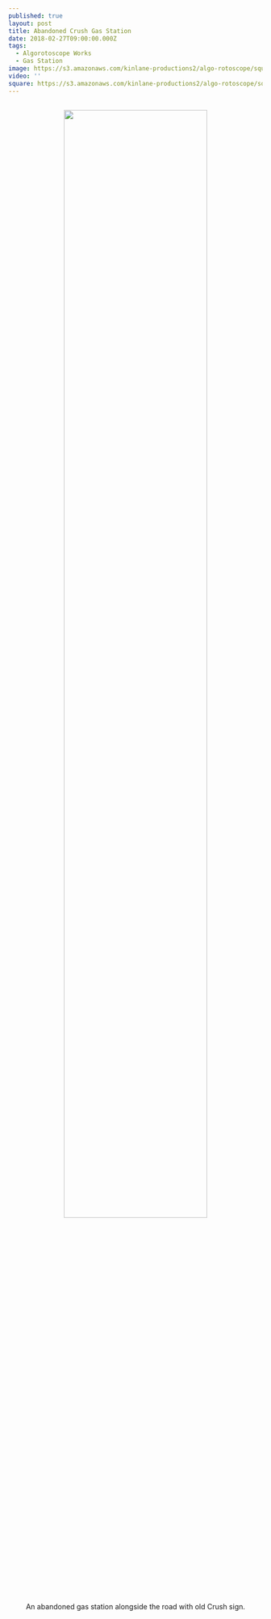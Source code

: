 ```yaml
---
published: true
layout: post
title: Abandoned Crush Gas Station
date: 2018-02-27T09:00:00.000Z
tags:
  - Algorotoscope Works
  - Gas Station
image: https://s3.amazonaws.com/kinlane-productions2/algo-rotoscope/square/C106VpCVQAEkHqy.jpg
video: ''
square: https://s3.amazonaws.com/kinlane-productions2/algo-rotoscope/square/C106VpCVQAEkHqy_square.jpg
---
```

<p align="center"><img src="{{ page.image }}" width="75%" style="padding: 15px;" /></p>
<center>An abandoned gas station alongside the road with old Crush sign.</center>
